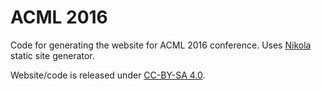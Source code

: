 # ACML 2016

Code for generating the website for ACML 2016 conference.
Uses [Nikola](https://getnikola.com/) static site generator.

Website/code is released under [CC-BY-SA 4.0](http://creativecommons.org/licenses/by-sa/4.0/).
